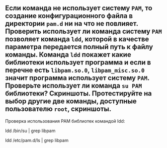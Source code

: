 ## Если команда не использует систему `PAM`, то создание конфигурационного файла в директории `pam.d` ни на что не повлияет. Проверить использует ли команда систему `PAM` позволяет команда `ldd`, которой в качестве параметра передается полный путь к файлу команды. Команда `ldd` покажет какие библиотеки использует программа и если в перечне есть `libpam.so.0`, `libpam_misc.so.0` значит программа использует систему `PAM`. Проверьте использует ли команда `su PAM` библиотеки? Скриншоты. Протестируйте на выбор другие две команды, доступные пользователю `root`, скриншоты.

Проверка использования PAM библиотек командой ldd:

ldd /bin/su | grep libpam

ldd /etc/pam.d/ls | grep libpam
